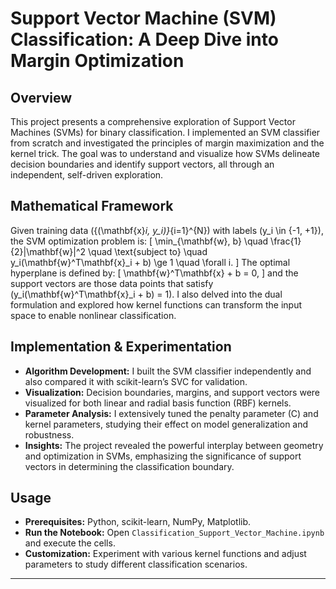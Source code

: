 # Support Vector Machine (SVM) Classification: A Deep Dive into Margin Optimization

## Overview
This project presents a comprehensive exploration of Support Vector Machines (SVMs) for binary classification. I implemented an SVM classifier from scratch and investigated the principles of margin maximization and the kernel trick. The goal was to understand and visualize how SVMs delineate decision boundaries and identify support vectors, all through an independent, self-driven exploration.

## Mathematical Framework
Given training data \(\{(\mathbf{x}_i, y_i)\}_{i=1}^{N}\) with labels \(y_i \in \{-1, +1\}\), the SVM optimization problem is:
\[
\min_{\mathbf{w}, b} \quad \frac{1}{2}\|\mathbf{w}\|^2 \quad \text{subject to} \quad y_i(\mathbf{w}^T\mathbf{x}_i + b) \ge 1 \quad \forall i.
\]
The optimal hyperplane is defined by:
\[
\mathbf{w}^T\mathbf{x} + b = 0,
\]
and the support vectors are those data points that satisfy \(y_i(\mathbf{w}^T\mathbf{x}_i + b) = 1\). I also delved into the dual formulation and explored how kernel functions can transform the input space to enable nonlinear classification.

## Implementation & Experimentation
- **Algorithm Development:** I built the SVM classifier independently and also compared it with scikit-learn’s SVC for validation.
- **Visualization:** Decision boundaries, margins, and support vectors were visualized for both linear and radial basis function (RBF) kernels.
- **Parameter Analysis:** I extensively tuned the penalty parameter \(C\) and kernel parameters, studying their effect on model generalization and robustness.
- **Insights:** The project revealed the powerful interplay between geometry and optimization in SVMs, emphasizing the significance of support vectors in determining the classification boundary.

## Usage
- **Prerequisites:** Python, scikit-learn, NumPy, Matplotlib.
- **Run the Notebook:** Open `Classification_Support_Vector_Machine.ipynb` and execute the cells.
- **Customization:** Experiment with various kernel functions and adjust parameters to study different classification scenarios.

---
